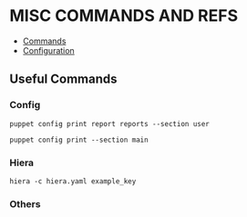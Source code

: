 # MISC COMMANDS AND REFS


* [Commands](https://docs.puppet.com/puppet/latest/config_print.html#imitating-puppet-apply)
* [Configuration](https://docs.puppet.com/puppet/latest/configuration.htm)

## Useful Commands

### Config

`puppet config print report reports --section user`

`puppet config print --section main`

### Hiera

`hiera -c hiera.yaml example_key`

### Others
